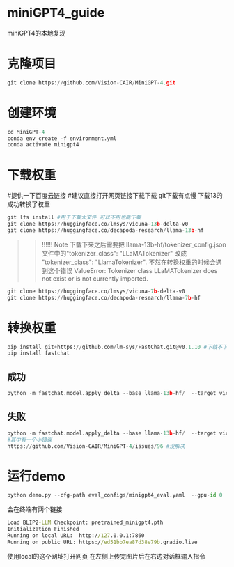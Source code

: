 # miniGPT4_guide
miniGPT4的本地复现

# 克隆项目
```python
git clone https://github.com/Vision-CAIR/MiniGPT-4.git
```

# 创建环境
```python
cd MiniGPT-4
conda env create -f environment.yml
conda activate minigpt4
```

# 下载权重
#提供一下百度云链接
#建议直接打开网页链接下载下载 git下载有点慢 下载13的成功转换了权重
```python
git lfs install #用于下载大文件 可以不用也能下载
git clone https://huggingface.co/lmsys/vicuna-13b-delta-v0
git clone https://huggingface.co/decapoda-research/llama-13b-hf
```


>> !!!!!! Note
>> 下载下来之后需要把 llama-13b-hf/tokenizer_config.json文件中的"tokenizer_class": "LLaMATokenizer" 改成 "tokenizer_class": "LlamaTokenizer".
>> 不然在转换权重的时候会遇到这个错误
>> ValueError: Tokenizer class LLaMATokenizer does not exist or is not currently imported.


```python
git clone https://huggingface.co/lmsys/vicuna-7b-delta-v0
git clone https://huggingface.co/decapoda-research/llama-7b-hf
```

# 转换权重
```python
pip install git+https://github.com/lm-sys/FastChat.git@v0.1.10 #下载不下来
pip install fastchat
```

## 成功
```python
python -m fastchat.model.apply_delta --base llama-13b-hf/  --target vicuna  --delta vicuna-13b-delta-v0/
```

## 失败
```python
python -m fastchat.model.apply_delta --base llama-13b-hf/  --target vicuna  --delta vicuna-13b-delta-v0/
#其中有一个小错误
https://github.com/Vision-CAIR/MiniGPT-4/issues/96 #没解决
```


# 运行demo
```python
python demo.py --cfg-path eval_configs/minigpt4_eval.yaml  --gpu-id 0
```

会在终端有两个链接
```cmd
Load BLIP2-LLM Checkpoint: pretrained_minigpt4.pth
Initialization Finished
Running on local URL:  http://127.0.0.1:7860
Running on public URL: https://ed51bb7ea87d38e79b.gradio.live
```
使用local的这个网址打开网页 在左侧上传完图片后在右边对话框输入指令
